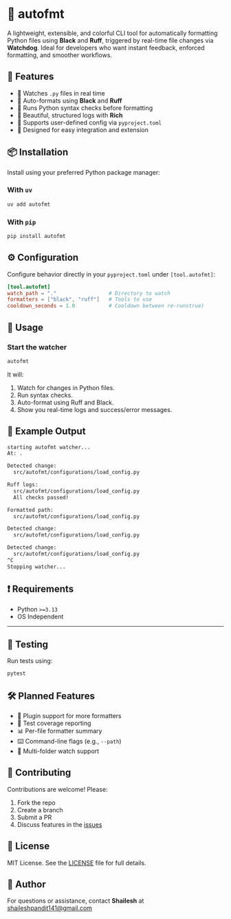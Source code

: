 # 🧼 autofmt

A lightweight, extensible, and colorful CLI tool for automatically formatting Python files using **Black** and **Ruff**, triggered by real-time file changes via **Watchdog**. Ideal for developers who want instant feedback, enforced formatting, and smoother workflows.

## 🚀 Features

* 🎯 Watches `.py` files in real time
* 🧹 Auto-formats using **Black** and **Ruff**
* 🧠 Runs Python syntax checks before formatting
* 🎨 Beautiful, structured logs with **Rich**
* 🔧 Supports user-defined config via `pyproject.toml`
* 📂 Designed for easy integration and extension

## 📦 Installation

Install using your preferred Python package manager:

### With `uv`

```bash
uv add autofmt
````

### With `pip`

```bash
pip install autofmt
```

## ⚙️ Configuration

Configure behavior directly in your `pyproject.toml` under `[tool.autofmt]`:

```toml
[tool.autofmt]
watch_path = "."                 # Directory to watch
formatters = ["black", "ruff"]   # Tools to use
cooldown_seconds = 1.0           # Cooldown between re-runstrue)
```

## 🧠 Usage

### Start the watcher

```bash
autofmt
```

It will:

1. Watch for changes in Python files.
2. Run syntax checks.
3. Auto-format using Ruff and Black.
4. Show you real-time logs and success/error messages.

## 📁 Example Output

```bash
starting autofmt watcher...
At: .

Detected change:
  src/autofmt/configurations/load_config.py

Ruff logs:
  src/autofmt/configurations/load_config.py
  All checks passed!

Formatted path:
  src/autofmt/configurations/load_config.py

Detected change:
  src/autofmt/configurations/load_config.py

Detected change:
  src/autofmt/configurations/load_config.py
^C
Stopping watcher...

```

## ❗ Requirements

* Python `>=3.13`
* OS Independent

---

## 🧪 Testing

Run tests using:

```bash
pytest
```

## 🛠️ Planned Features

* 🧩 Plugin support for more formatters
* 🧪 Test coverage reporting
* 📊 Per-file formatter summary
* ⌨️ Command-line flags (e.g., `--path`)
* 📁 Multi-folder watch support

## 🤝 Contributing

Contributions are welcome! Please:

1. Fork the repo
2. Create a branch
3. Submit a PR
4. Discuss features in the [issues](https://github.com/shaileshpandit141/autofmt/issues)

## 📄 License

MIT License. See the [LICENSE](LICENSE) file for full details.

## 👤 Author

For questions or assistance, contact **Shailesh** at [shaileshpandit141@gmail.com](mailto:shaileshpandit141@gmail.com)
